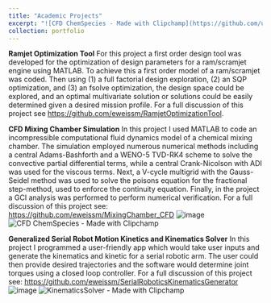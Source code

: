 ```yaml
---
title: "Academic Projects"
excerpt: "![CFD ChemSpecies - Made with Clipchamp](https://github.com/user-attachments/assets/8211ef96-06e8-42b7-8c08-48b46e5987e7)"
collection: portfolio
---
```


**Ramjet Optimization Tool**
For this project a first order design tool was developed for the optimization of design parameters for a ram/scramjet engine using MATLAB. To achieve this a first order model of a ram/scramjet was coded. Then using (1) a full factorial design exploration, (2) an SQP optimization, and (3) an fsolve optimization, the design space could be explored, and an optimal multivariate solution or solutions could be easily determined given a desired mission profile.
For a full discussion of this project see https://github.com/eweissm/RamjetOptimizationTool.

**CFD Mixing Chamber Simulation**
	In this project I used MATLAB to code an incompressible computational fluid dynamics model of a chemical mixing chamber. The simulation employed numerous numerical methods including a central Adams-Bashforth and a WENO-5 TVD-RK4 scheme to solve the convective partial differential terms, while a central Crank-Nicolson with ADI was used for the viscous terms. Next, a V-cycle multigrid with the Gauss-Seidel method was used to solve the poisons equation for the fractional step-method, used to enforce the continuity equation. Finally, in the project a GCI analysis was performed to perform numerical verification.
For a full discussion of this project see: https://github.com/eweissm/MixingChamber_CFD
![image](https://github.com/user-attachments/assets/7440a112-af20-4720-990a-91b7f633f719)
![CFD ChemSpecies - Made with Clipchamp](https://github.com/user-attachments/assets/8211ef96-06e8-42b7-8c08-48b46e5987e7)


**Generalized Serial Robot Motion Kinetics and Kinematics Solver**
In this project I programmed a user-friendly app which would take user inputs and generate the kinematics and kinetic for a serial robotic arm. The user could then provide desired trajectories and the software would determine joint torques using a closed loop controller.
For a full discussion of this project see: https://github.com/eweissm/SerialRoboticsKinematicsGenerator
![image](https://github.com/user-attachments/assets/e2ebc31a-ded2-40de-8346-005546870301)
![KinematicsSolver - Made with Clipchamp](https://github.com/user-attachments/assets/ce5819f8-ced3-4096-b7d8-c1c9902e9f7b)
